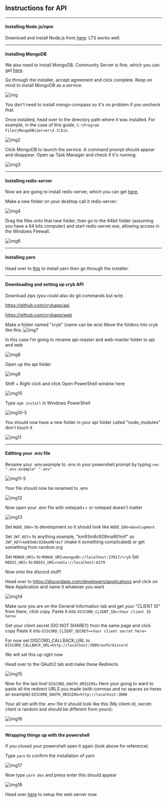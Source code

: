 ## Instructions for API
-------------------------------------------------------------------------------------
#### Installing Node.js/npm

Download and install Node.js from [here](https://nodejs.org/en/). LTS works well.

-------------------------------------------------------------------------------------
#### Installing MongoDB

We also need to install MongoDB. Community Server is fine, which you can get [here](https://www.mongodb.com/download-center/community).

Go through the installer, accept agreement and click complete. Keep on mind to install MongoDB as a service.

![img](https://i.imgur.com/QuiMM1n.png)

You don't need to install mongo-compass so it's no problem if you uncheck that.

Once installed, head over to the directory path where it was installed. For example, in the case of this guide, `C:\Program Files\MongoDB\Server\4.2\bin`.

![img2](https://i.imgur.com/L8FqBj1.png)

Click MongoDB to launch the service. A command prompt should appear and disappear.
Open up Task Manager and check if it's running:

![img3](https://i.imgur.com/0An6wIn.png)

-------------------------------------------------------------------------------------
#### Installing redis-server

Now we are going to install redis-server, which you can get [here](https://github.com/downloads/dmajkic/redis/redis-2.4.5-win32-win64.zip).

Make a new folder on your desktop call it redis-server:

![img4](https://i.imgur.com/ONM4pMm.png)

Drag the files onto that new folder, then go to the 64bit folder (assuming you have a 64 bits computer)
and start redis-server.exe, allowing access in the Windows Firewall.

![img6](https://i.imgur.com/NRJbua3.png)

-------------------------------------------------------------------------------------
#### Installing yarn

Head over to [this](https://yarnpkg.com/latest.msi) to install yarn then go through the installer.


-------------------------------------------------------------------------------------
#### Downloading and setting up cryb API

Download zips (you could also do git commands but w/e)

https://github.com/crybapp/api

https://github.com/crybapp/web

Make a folder named "cryb" (name can be w/e)
Move the folders into cryb like this: ![img7](https://i.imgur.com/nMEVyUu.png)

In this case I'm going to rename api-master and web-master folder to api and web 

![img8](https://i.imgur.com/e9cRdXe.png)

Open up the api folder

![img9](https://i.imgur.com/pRDaiHT.png)

Shift + Right click and click Open PowerShell window here

![img10](https://i.imgur.com/XnTQnZm.png)

Type `npm install` in Windows PowerShell

![img10-5](https://i.imgur.com/9yr6j98.png)

You should now have a new folder in your api folder called "node_modules" don't touch it

![img11](https://i.imgur.com/wVnEoho.png)


-------------------------------------------------------------------------------------
#### Editting your .env file

Rename your .env.example to .env in your powershell prompt by typing `ren ".env.example" ".env"`

![img11-5](https://i.imgur.com/KIWP2R9.png)

Your file should now be renamed to .env

![img12](https://i.imgur.com/EKpEnBE.png)

Now open your .env file with notepad++ or notepad doesn't matter

![img13](https://i.imgur.com/DHbJ57m.png)

Set `NODE_ENV=` to development so it should look like `NODE_ENV=development`

Set `JWT_KEY=` to anything example, "km93m8c928ma90!mif" so `JWT_KEY=km93m8c928ma90!mif` (make it something complicated) or get something from random.org

Set `MONGO_URI=` to `MONGO_URI=mongodb://localhost:27017/cryb`
Set `REDIS_URI=` to `REDIS_URI=redis://localhost:6379`

Now onto the discord stuff!

Head over to https://discordapp.com/developers/applications and click on New Application and name it whatever you want

![img14](https://i.imgur.com/tZ1m6Ba.png)

Make sure you are on the General Information tab and get your "CLIENT ID" from there, click copy.
Paste it into `DISCORD_CLIENT_ID=<Your client ID here>`
  
Get your client secret (DO NOT SHARE!!) from the same page and click copy
Paste it into `DISCORD_CLIENT_SECRET=<Your client secret here> `
  
For now set DISCORD_CALLBACK_URL to
`DISCORD_CALLBACK_URL=http://localhost:3000/auth/discord`

We will set this up right now

Head over to the OAuth2 tab and make these Redirects

![img15](https://i.imgur.com/ZpZOdka.png)

Now for the last line! 
`DISCORD_OAUTH_ORIGINS=`
Here your going to want to paste all the redirect URLS you made (with commas and no spaces so heres an example)
`DISCORD_OAUTH_ORIGINS=http://localhost:3000`

Your all set with the .env file it should look like this (My client-id, secret-client is random and should be different from yours):

![img16](https://i.imgur.com/nVnke8b.png)

-------------------------------------------------------------------------------------
#### Wrapping things up with the powershell

If you closed your powershell open it again (look above for reference)

Type `yarn` to confirm the installation of yarn

![img17](https://i.imgur.com/4N50QVz.png)

Now type `yarn dev` and press enter this should appear

![img18](https://i.imgur.com/NeRqPqB.png)

Head over [here](02-web.md) to setup the web server now.
